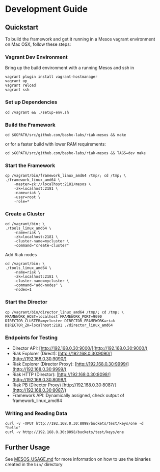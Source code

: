 # Development Guide

## Quickstart

To build the framework and get it running in a Mesos vagrant environment on Mac OSX, follow these steps:

### Vagrant Dev Environment

Bring up the build environment with a running Mesos and ssh in

```
vagrant plugin install vagrant-hostmanager
vagrant up
vagrant reload
vagrant ssh
```

### Set up Dependencies

```
cd /vagrant && ./setup-env.sh
```

### Build the Framework

```
cd $GOPATH/src/github.com/basho-labs/riak-mesos && make
```

or for a faster build with lower RAM requirements:

```
cd $GOPATH/src/github.com/basho-labs/riak-mesos && TAGS=dev make
```

### Start the Framework

```
cp /vagrant/bin/framework_linux_amd64 /tmp/; cd /tmp; \
./framework_linux_amd64 \
    -master=zk://localhost:2181/mesos \
    -zk=localhost:2181 \
    -name=riak \
    -user=root \
    -role=*
```

### Create a Cluster

```
cd /vagrant/bin; \
./tools_linux_amd64 \
    -name=riak \
    -zk=localhost:2181 \
    -cluster-name=mycluster \
    -command="create-cluster"
```

Add Riak nodes

```
cd /vagrant/bin; \
./tools_linux_amd64 \
    -name=riak \
    -zk=localhost:2181 \
    -cluster-name=mycluster \
    -command="add-nodes" \
    -nodes=1
```

### Start the Director

```
cp /vagrant/bin/director_linux_amd64 /tmp/; cd /tmp; \
FRAMEWORK_HOST=localhost FRAMEWORK_PORT=9090 DIRECTOR_CLUSTER=mycluster DIRECTOR_FRAMEWORK=riak DIRECTOR_ZK=localhost:2181 ./director_linux_amd64
```

### Endpoints for Testing

* Director API: [http://192.168.0.30:9000/](http://192.168.0.30:9000/)
* Riak Explorer (Direct): [http://192.168.0.30:9090/](http://192.168.0.30:9090/)
* Riak Explorer (Director Proxy): [http://192.168.0.30:9999/](http://192.168.0.30:9999/)
* Riak HTTP (Director): [http://192.168.0.30:8098/](http://192.168.0.30:8098/)
* Riak PB (Director Proxy) [http://192.168.0.30:8087/](http://192.168.0.30:8087/)
* Framework API: Dynamically assigned, check output of framework_linux_amd64

### Writing and Reading Data

```
curl -v -XPUT http://192.168.0.30:8098/buckets/test/keys/one -d "hello"
curl -v http://192.168.0.30:8098/buckets/test/keys/one
```

## Further Usage

See [MESOS_USAGE.md](MESOS_USAGE.md) for more information on how to use the binaries created in the `bin/` directory
